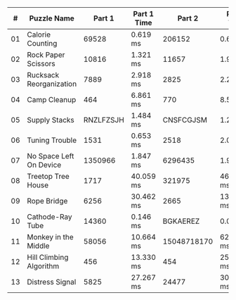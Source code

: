 <table>
<thead>
<tr><th>#  </th><th>Puzzle Name            </th><th>Part 1   </th><th>Part 1 Time  </th><th>Part 2     </th><th>Part 2 Time  </th><th>Tests  </th><th>Tests Time  </th></tr>
</thead>
<tbody>
<tr><td>01 </td><td>Calorie Counting       </td><td>69528    </td><td>0.619 ms     </td><td>206152     </td><td>0.613 ms     </td><td>2      </td><td>0.024 ms    </td></tr>
<tr><td>02 </td><td>Rock Paper Scissors    </td><td>10816    </td><td>1.321 ms     </td><td>11657      </td><td>1.906 ms     </td><td>2      </td><td>4.347 ms    </td></tr>
<tr><td>03 </td><td>Rucksack Reorganization</td><td>7889     </td><td>2.918 ms     </td><td>2825       </td><td>2.246 ms     </td><td>2      </td><td>6.203 ms    </td></tr>
<tr><td>04 </td><td>Camp Cleanup           </td><td>464      </td><td>6.861 ms     </td><td>770        </td><td>8.530 ms     </td><td>2      </td><td>18.029 ms   </td></tr>
<tr><td>05 </td><td>Supply Stacks          </td><td>RNZLFZSJH</td><td>1.484 ms     </td><td>CNSFCGJSM  </td><td>1.223 ms     </td><td>2      </td><td>3.568 ms    </td></tr>
<tr><td>06 </td><td>Tuning Trouble         </td><td>1531     </td><td>0.653 ms     </td><td>2518       </td><td>2.059 ms     </td><td>6      </td><td>2.988 ms    </td></tr>
<tr><td>07 </td><td>No Space Left On Device</td><td>1350966  </td><td>1.847 ms     </td><td>6296435    </td><td>1.959 ms     </td><td>2      </td><td>4.157 ms    </td></tr>
<tr><td>08 </td><td>Treetop Tree House     </td><td>1717     </td><td>40.059 ms    </td><td>321975     </td><td>46.456 ms    </td><td>2      </td><td>92.677 ms   </td></tr>
<tr><td>09 </td><td>Rope Bridge            </td><td>6256     </td><td>30.462 ms    </td><td>2665       </td><td>136.982 ms   </td><td>3      </td><td>159.541 ms  </td></tr>
<tr><td>10 </td><td>Cathode-Ray Tube       </td><td>14360    </td><td>0.146 ms     </td><td>BGKAEREZ   </td><td>0.099 ms     </td><td>2      </td><td>0.415 ms    </td></tr>
<tr><td>11 </td><td>Monkey in the Middle   </td><td>58056    </td><td>10.664 ms    </td><td>15048718170</td><td>6261.284 ms  </td><td>2      </td><td>7445.612 ms </td></tr>
<tr><td>12 </td><td>Hill Climbing Algorithm</td><td>456      </td><td>13.330 ms    </td><td>454        </td><td>2521.608 ms  </td><td>2      </td><td>2393.856 ms </td></tr>
<tr><td>13 </td><td>Distress Signal        </td><td>5825     </td><td>27.267 ms    </td><td>24477      </td><td>30.143 ms    </td><td>2      </td><td>121.822 ms  </td></tr>
</tbody>
</table>